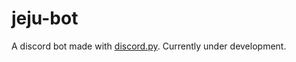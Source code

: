 # jeju-bot
A discord bot made with [discord.py](https://github.com/Rapptz/discord.py).
Currently under development.
